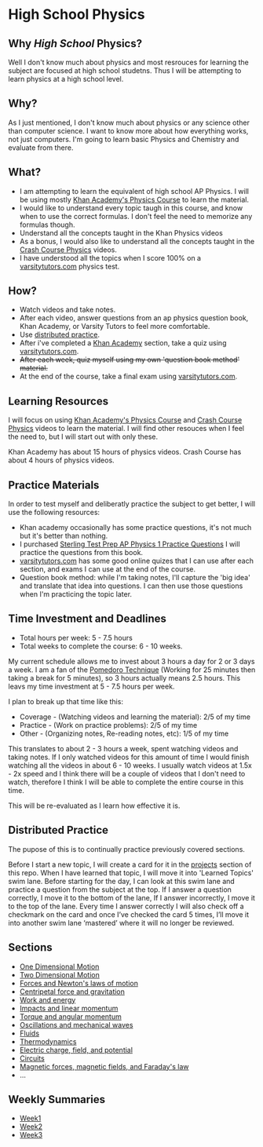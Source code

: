 # High School Physics

## Why *High School* Physics? 

Well I don't know much about physics and most resrouces for learning the subject are focused at high school studetns. Thus I will be attempting to learn physics at a high school level.

## Why?

As I just mentioned, I don't know much about physics or any science other than computer science. I want to know more about how everything works, not just computers. I'm going to learn basic Physics and Chemistry and evaluate from there.

## What?

* I am attempting to learn the equivalent of high school AP Physics. I will be using mostly [Khan Academy's Physics Course](https://www.khanacademy.org/science/physics) to learn the material.
* I would like to understand every topic taugh in this course, and know when to use the correct formulas. I don't feel the need to memorize any formulas though.
* Understand all the concepts taught in the Khan Physics videos
* As a bonus, I would also like to understand all the concepts taught in the [Crash Course Physics](https://www.youtube.com/watch?v=ZM8ECpBuQYE) videos.
* I have understood all the topics when I score 100% on a [varsitytutors.com](https://www.varsitytutors.com/high_school_physics-practice-tests) physics test.

## How?

* Watch videos and take notes. 
* After each video, answer questions from an ap physics question book, Khan Academy, or Varsity Tutors to feel more comfortable.
* Use [distributed practice](#distributed-practice).
* After i've completed a [Khan Academy](https://www.khanacademy.org/science/physics) section, take a quiz using [varsitytutors.com](https://www.varsitytutors.com/high_school_physics-practice-tests).
* ~~After each week, quiz myself using my own 'question book method' material.~~
* At the end of the course, take a final exam using [varsitytutors.com](https://www.varsitytutors.com/high_school_physics-practice-tests).

## Learning Resources

I will focus on using [Khan Academy's Physics Course](https://www.khanacademy.org/science/physics) and [Crash Course Physics](https://www.youtube.com/watch?v=ZM8ECpBuQYE) videos to learn the material. I will find other resouces when I feel the need to, but I will start out with only these.

Khan Academy has about 15 hours of physics videos.
Crash Course has about 4 hours of physics videos.


## Practice Materials

In order to test myself and deliberatly practice the subject to get better, I will use the following resources:

* Khan academy occasionally has some practice questions, it's not much but it's better than nothing.
* I purchased [Sterling Test Prep AP Physics 1 Practice Questions](https://www.amazon.com/Sterling-Test-Physics-Practice-Questions/dp/1514215608/ref=pd_sbs_14_img_2?_encoding=UTF8&psc=1&refRID=9D3G54T50ZJTKCQBDXY8) I will practice the questions from this book. 
* [varsitytutors.com](https://www.varsitytutors.com/ap_physics_1-help) has some good online quizes that I can use after each section, and exams I can use at the end of the course.
* Question book method: while I'm taking notes, I'll capture the 'big idea' and translate that idea into questions. I can then use those questions when I'm practicing the topic later.

## Time Investment and Deadlines

* Total hours per week: 5 - 7.5 hours
* Total weeks to complete the course: 6 - 10 weeks.

My current schedule allows me to invest about 3 hours a day for 2 or 3 days a week. I am a fan of the [Pomedoro Technique](https://www.google.ca/url?sa=t&rct=j&q=&esrc=s&source=web&cd=1&ved=0ahUKEwimjoSqv8XRAhVL6GMKHaZAD5AQFggaMAA&url=https%3A%2F%2Fen.wikipedia.org%2Fwiki%2FPomodoro_Technique&usg=AFQjCNEcNK-woTV-MpzRR0ilVXA1DnbXxQ&bvm=bv.144224172,d.cGc) (Working for 25 minutes then taking a break for 5 minutes), so 3 hours actually means 2.5 hours. This leavs my time investment at 5 - 7.5 hours per week.

I plan to break up that time like this:

* Coverage - (Watching videos and learning the material): 2/5 of my time
* Practice - (Work on practice problems): 2/5 of my time
* Other - (Organizing notes, Re-reading notes, etc): 1/5 of my time

This translates to about 2 - 3 hours a week, spent watching videos and taking notes. If I only watched videos for this amount of time I would finish watching all the videos in about 6 - 10 weeks. I usually watch videos at 1.5x - 2x speed and I think there will be a couple of videos that I don't need to watch, therefore I think I will be able to complete the entire course in this time.

This will be re-evaluated as I learn how effective it is.

## Distributed Practice

The pupose of this is to continually practice previously covered sections.

Before I start a new topic, I will create a card for it in the [projects](https://github.com/meech-ward/Learning-Projects/projects/1) section of this repo. When I have learned that topic, I will move it into 'Learned Topics' swim lane. Before starting for the day, I can look at this swim lane and practice a question from the subject at the top. If I answer a question correctly, I move it to the bottom of the lane, If I answer incorrectly, I move it to the top of the lane. Every time I answer correctly I will also check off a checkmark on the card and once I’ve checked the card 5 times, I’ll move it into another swim lane ‘mastered’ where it will no longer be reviewed.



## Sections

* [One Dimensional Motion](https://github.com/meech-ward/Learning-Projects/issues/1)
* [Two Dimensional Motion](https://github.com/meech-ward/Learning-Projects/issues/2)
* [Forces and Newton's laws of motion](https://github.com/meech-ward/Learning-Projects/issues/3)
* [Centripetal force and gravitation](https://github.com/meech-ward/Learning-Projects/issues/4)
* [Work and energy](https://github.com/meech-ward/Learning-Projects/issues/5)
* [Impacts and linear momentum](https://github.com/meech-ward/Learning-Projects/issues/7)
* [Torque and angular momentum](https://github.com/meech-ward/Learning-Projects/issues/8)
* [Oscillations and mechanical waves](https://github.com/meech-ward/Learning-Projects/issues/9)
* [Fluids](https://github.com/meech-ward/Learning-Projects/issues/10)
* [Thermodynamics](https://github.com/meech-ward/Learning-Projects/issues/11)
* [Electric charge, field, and potential](https://github.com/meech-ward/Learning-Projects/issues/12)
* [Circuits](https://github.com/meech-ward/Learning-Projects/issues/13)
* [Magnetic forces, magnetic fields, and Faraday's law](https://github.com/meech-ward/Learning-Projects/issues/14)
* ...

## Weekly Summaries

* [Week1](https://github.com/meech-ward/Learning-Projects/blob/master/Courses/HighSchoolPhysics/Week1.md)
* [Week2](https://github.com/meech-ward/Learning-Projects/blob/master/Courses/HighSchoolPhysics/Week2.md)
* [Week3](https://github.com/meech-ward/Learning-Projects/blob/master/Courses/HighSchoolPhysics/Week3.md)
